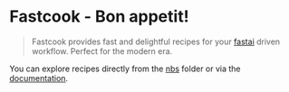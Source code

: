 # Fastcook - Bon appetit!
> Fastcook provides fast and delightful recipes for your <a href='https://github.com/fastai/fastai2\'>fastai</a> driven workflow. Perfect for the modern era.


You can explore recipes directly from the [nbs](https://github.com/lgvaz/fastcook/tree/master/nbs) folder or via the [documentation](https://lgvaz.github.io/fastcook//).
